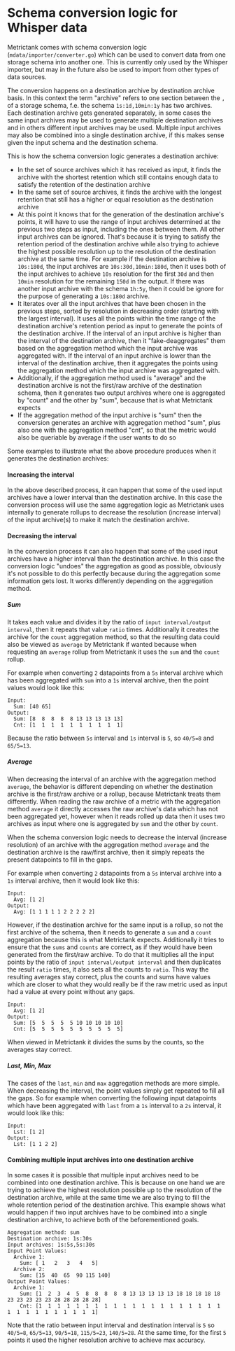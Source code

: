 # Schema conversion logic for Whisper data

Metrictank comes with schema conversion logic (`mdata/importer/converter.go`) which can be used to convert data from one storage schema into another one. This is currently only used by the Whisper importer, but may in the future also be used to import from other types of data sources.

The conversion happens on a destination archive by destination archive basis. In this context the term "archive" refers to one section between the `,` of a storage schema, f.e. the schema `1s:1d,10min:1y` has two archives. Each destination archive gets generated separately, in some cases the same input archives may be used to generate multiple destination archives and in others different input archives may be used. Multiple input archives may also be combined into a single destination archive, if this makes sense given the input schema and the destination schema.

This is how the schema conversion logic generates a destination archive:

  * In the set of source archives which it has received as input, it finds the archive with the shortest retention which still contains enough data to satisfy the retention of the destination archive
  * In the same set of source archives, it finds the archive with the longest retention that still has a higher or equal resolution as the destination archive
  * At this point it knows that for the generation of the destination archive's points, it will have to use the range of input archives determined at the previous two steps as input, including the ones between them. All other input archives can be ignored. That's because it is trying to satisfy the retention period of the destination archive while also trying to achieve the highest possible resolution up to the resolution of the destination archive at the same time. For example if the destination archive is `10s:180d`, the input archives are `10s:30d,10min:180d`, then it uses both of the input archives to achieve `10s` resolution for the first `30d` and then `10min` resolution for the remaining `150d` in the output. If there was another input archive with the schema `1h:5y`, then it could be ignore for the purpose of generating a `10s:180d` archive.
  * It iterates over all the input archives that have been chosen in the previous steps, sorted by resolution in decreasing order (starting with the largest interval). It uses all the points within the time range of the destination archive's retention period as input to generate the points of the destination archive. If the interval of an input archive is higher than the interval of the destination archive, then it "fake-deaggregates" them based on the aggregation method which the input archive was aggregated with. If the interval of an input archive is lower than the interval of the destination archive, then it aggregates the points using the aggregation method which the input archive was aggregated with.
  * Additionally, if the aggregation method used is "average" and the destination archive is not the first/raw archive of the destination schema, then it generates two output archives where one is aggregated by "count" and the other by "sum", because that is what Metrictank expects
  * If the aggregation method of the input archive is "sum" then the conversion generates an archive with aggregation method "sum", plus also one with the aggregation method "cnt", so that the metric would also be queriable by average if the user wants to do so

Some examples to illustrate what the above procedure produces when it generates the destination archives:

#### Increasing the interval

In the above described process, it can happen that some of the used input archives have a lower interval than the destination archive. In this case the conversion process will use the same aggregation logic as Metrictank uses internally to generate rollups to decrease the resolution (increase interval) of the input archive(s) to make it match the destination archive.

#### Decreasing the interval

In the conversion process it can also happen that some of the used input archives have a higher interval than the destination archive. In this case the conversion logic "undoes" the aggregation as good as possible, obviously it's not possible to do this perfectly because during the aggregation some information gets lost. It works differently depending on the aggregation method.

##### Sum

It takes each value and divides it by the ratio of `input interval/output interval`, then it repeats that value `ratio` times. Additionally it creates the archive for the `count` aggregation method, so that the resulting data could also be viewed as `average` by Metrictank if wanted because when requesting an `average` rollup from Metrictank it uses the `sum` and the `count` rollup. 

For example when converting `2` datapoints from a `5s` interval archive which has been aggregated with `sum` into a `1s` interval archive, then the point values would look like this:

```
Input:
  Sum: [40 65]
Output:
  Sum: [8  8  8  8  8 13 13 13 13 13]
  Cnt: [1  1  1  1  1  1  1  1  1  1]
```

Because the ratio between `5s` interval and `1s` interval is `5`, so `40/5=8` and `65/5=13`.

##### Average

When decreasing the interval of an archive with the aggregation method `average`, the behavior is different depending on whether the destination archive is the first/raw archive or a rollup, because Metrictank treats them differently. When reading the raw archive of a metric with the aggregation method `average` it directly accesses the raw archive's data which has not been aggregated yet, however when it reads rolled up data then it uses two archives as input where one is aggregated by `sum` and the other by `count`.

When the schema conversion logic needs to decrease the interval (increase resolution) of an archive with the aggregation method `average` and the destination archive is the raw/first archive, then it simply repeats the present datapoints to fill in the gaps. 

For example when converting `2` datapoints from a `5s` interval archive into a `1s` interval archive, then it would look like this:

```
Input:
  Avg: [1 2]
Output:
  Avg: [1 1 1 1 1 2 2 2 2 2]
```

However, if the destination archive for the same input is a rollup, so not the first archive of the schema, then it needs to generate a `sum` and a `count` aggregation because this is what Metrictank expects. Additionally it tries to ensure that the `sums` and `counts` are correct, as if they would have been generated from the first/raw archive. To do that it multiplies all the input points by the ratio of `input interval/output interval` and then duplicates the result `ratio` times, it also sets all the counts to `ratio`. This way the resulting averages stay correct, plus the counts and sums have values which are closer to what they would really be if the raw metric used as input had a value at every point without any gaps.

```
Input:
  Avg: [1 2]
Output:
  Sum: [5  5  5  5  5 10 10 10 10 10]
  Cnt: [5  5  5  5  5  5  5  5  5  5]
```
When viewed in Metrictank it divides the sums by the counts, so the averages stay correct.

##### Last, Min, Max

The cases of the `last`, `min` and `max` aggregation methods are more simple. When decreasing the interval, the point values simply get repeated to fill all the gaps. So for example when converting the following input datapoints which have been aggregated with `last` from a `1s` interval to a `2s` interval, it would look like this:

```
Input:
  Lst: [1 2]
Output:
  Lst: [1 1 2 2]
```

#### Combining multiple input archives into one destination archive

In some cases it is possible that multiple input archives need to be combined into one destination archive. This is because on one hand we are trying to achieve the highest resolution possible up to the resolution of the destination archive, while at the same time we are also trying to fill the whole retention period of the destination archive. This example shows what would happen if two input archives have to be combined into a single destination archive, to achieve both of the beforementioned goals.

```
Aggregation method: sum
Destination archive: 1s:30s
Input archives: 1s:5s,5s:30s
Input Point Values:
  Archive 1:
    Sum: [ 1   2   3   4   5]
  Archive 2:
    Sum: [15  40  65  90 115 140]
Output Point Values:
  Archive 1:
    Sum: [1  2  3  4  5  8  8  8  8  8 13 13 13 13 13 18 18 18 18 18 23 23 23 23 23 28 28 28 28 28]
    Cnt: [1  1  1  1  1  1  1  1  1  1  1  1  1  1  1  1  1  1  1  1  1  1  1  1  1  1  1  1  1  1]
```
Note that the ratio between input interval and destination interval is `5` so `40/5=8`, `65/5=13`, `90/5=18`, `115/5=23`, `140/5=28`. At the same time, for the first `5` points it used the higher resolution archive to achieve max accuracy.
